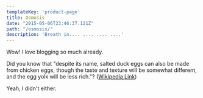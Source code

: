 ```yaml
---
templateKey: 'product-page'
title: Osmosis
date: "2015-05-06T23:46:37.121Z"
path: "/osmosis/"
description: 'Breath in.... .... .... ....'
---
```


Wow! I love blogging so much already.

Did you know that "despite its name, salted duck eggs can also be made from chicken eggs, though the taste and texture will be somewhat different, and the egg yolk will be less rich."? ([Wikipedia Link](http://en.wikipedia.org/wiki/Salted_duck_egg))

Yeah, I didn't either.
